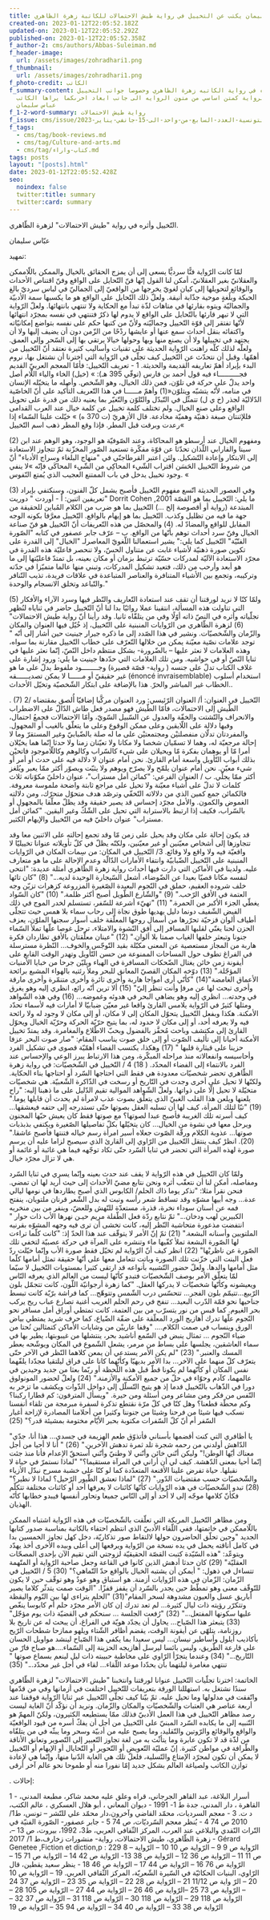 ```yaml
---
title: عباس سليمان يكتب عن التخييل في رواية طيش الاحتمالات للكاتبة زهرة الظاهري
created-on: 2023-01-12T22:05:52.182Z
updated-on: 2023-01-12T22:05:52.292Z
published-on: 2023-01-12T22:05:52.358Z
f_author-2: cms/authors/Abbas-Suleiman.md
f_header-image:
  url: /assets/images/zohradhari1.png
f_thumbnail:
  url: /assets/images/zohradhari1.png
f_photo-credit: الكاتب
f_summary-content: قراءه في رواية الكاتبه زهرة الظاهري وحصوصا جوانب التخييل
  في  هذه الرواية كمتن اساسي من متون الروايه الى جانب ابعاد اخرىكما يراها الكاتب
  عباس سليمان
f_1-2-word-summary: رواية طيش الاحتمالات
f_issue: cms/issue/الثقافيه-التونسية-العدد-السابع-من-واحد-الى-15-جانفي-يناير-2023.md
f_tags:
  - cms/tag/book-reviews.md
  - cms/tag/Culture-and-arts.md
  - cms/tag/كتاب-واراء.md
tags: posts
layout: "[posts].html"
date: 2023-01-12T22:05:52.428Z
seo:
  noindex: false
  twitter:title: summary
  twitter:card: summary
---
```

التّخييل وأثره في رواية "طيش الاحتمالات" لزهرة الظّاهري. 

عبّاس سليمان 

تمهيد:

 لمّا كانت الرّواية فنًّا سرديًّا يسعى إلى أن يمزج الحقائق بالخيال والممكن باللّاممكن والعقلانيّ بغير العقلانيّ، أمكن لنا القول إنّها فنّ التّحايل على الواقع وفنّ اقتناص الأحداث والوقائع لتحويلها إلى كيان لغويّ يخرجها من الواقعيّ إلى الجماليّ في لباس سرديّ بالغ الحبكة وبلُغةٍ موحية جذّابة أنيقة. ولعلّ ذلك التّحايل على الواقع هو ما يكسبها سمة الأدبيّة والجماليّة ويتوه بقارئها في متاهات لذّة تبدأ مع الحكاية ولا تنتهي بانتهائها. ولعلّ الرّواية التي لا تبهر قارئها بالتّحايل على الواقع لا يدوم لها ذكرٌ فتنتهي في نفسه بمجرّد انتهائها لأنّها  تفتقر إلى قوّة التّخييل وجماليّته ولأنّ من كتبها حكم على نفسه بتواضع إمكانيّاته واكتفائه بنقل أحداث سمع عنها أو عايشها ردْحًا من الزّمن دون أن يضيف إليها ولا أن يجتهد في تخييلها ولا  أن يصنع منها وبها وحولها خيالا يرتقي بها إلى السّحر وإلى العمق. ولعلّه لذلك كلّه راهنت الرّواية الحديثة على تقنيات وأساليب كثيرة نعتقد أنّ التّخييل من  أهمّها. وقبل أن نتحدّث عن التّخييل كيف تجلّى في الرّواية التي اخترنا أن نشتغل بها، نروم البدء بإيراد أهمّ تعاريفه القديمة والحديثة. 
1 - تعريف التّخييل: فأمّا المعجم العربيّ القديم فجــــــــــاء فيه قول أحمد بن فارس (توفّي 395 هـ): »     (خيل) الخاء والياء اللّام أصل واحد يدلّ على حركة في تلوّن، فمن ذلك الخيال، وهو الشّخص. وأصله ما يتخيّله الإنسان في منامه، لأنّه يتشبّه ويتلوّن«(1) وأهمّ مــــــا في هذا التّعريف التأّكيد على أنّ الخاصّية الدّلاليّة لجذر (خ ي ل) تتمثّل في التّبدّل والتّلوّن والتّغيّر بما يعنيه ذلك من قدرة على تحويل الواقع وعلى صنع الخيال. ولم تختلف كلمة تخييل عن كلمة خيال عند العرب القدامى فللإثنتان صبغة ذهنيّة وهميّة مخادعة. قال الأزهريّ (ت 370 ه) » خيّلت علينا السّماء إذا رعدت وبرقت قبل المطر. فإذا وقع المطر ذهب اسم التّخييل« 

(2) ومفهوم الخيال عند أرسطو هو المحاكاة، وعند الصّوفيّة هو الوجود، وهو الوهم عند ابن سينا والفارابي اللّذان تحدّثا عن قوّة مفكّرة تستعيد الصّور المخزّنة ثمّ تتجاوز الاستعادة إلى الابتكار وإعادة التّشكيل. ولئن اعتبر القرطاجنّي في "منهاج البلغاء وسراج الأدباء" أنّ من شروط التّخييل الحَسَن اقتراب الشّيء المحاكِي من الشّيء المحاكَى فإنّه »لا ينفي وجود تخييل يدخل في باب الممتنع العجيب الذي يُمتع النّفوس. « 

(3) وفي العصور الحديثة اتّسع مفهوم التّخييل فأصبح يشمل كلّ الفنون، وسنكتفي بإيراد تعريفين اثنين: أ - أوردت " دوريت" Dorrit Cohen ,2001 ما يلي: التّخييل بما هو القصّة المبتدعة (رواية أو أقصوصة إلخ ...) التّخييل بما هو ضرب من الكلام المُباين للحقيقة من جهة ما فيه من تظليل وكذب. التّخييل بما هو إيهام بالواقع. التّخييل معرَّفا بكونه الوجه المقابل للواقع والمضادّ له. 
(4) والمحصّل من هذه التّعريفات أنّ التّخييل هو فنّ صناعة الخيال وفنّ سرد أحداث توهم بأنّها من الواقع. ب – عرّف  جابر عصفور في كتابه "الصّورة الفنّيّة" التّخييل كما يلي:" يشير استعمالنا اللّغويّ المعاصرلـ "الخيال" إلى القدرة على تكوين صورة ذهنيّة لأشياء غابت عن متناول الحسّ، ولا تنحصر فاعليّة هذه القدرة في مجرّد الاستعادة الآليّة لمدركات حسّيّة ترتبط بزمان أو مكان بعينه، بل تمتدّ فاعليّتها إلى ما هو أبعد وأرحب من ذلك، فتعيد تشكيل المدركات، وتبني منها عالما متميّزا في جدّته وتركيبه، وتجمع بين الأشياء المتنافرة والعناصر المتباعدة في علاقات فريدة، تذيب التّنافر والتّباعد وتخلق الانسجام والوحدة." 

(5) ولمّا كنّا لا نريد لورقتنا أن تقف عند استعادة التّعاريف والنّظر فيها وسرد الآراء والأفكار التي تناولت هذه المسألة، انتقينا عملا روائيّا بدا لنا أنّ التّخييل حاضر في ثناياه لنُظهر تجلّياته وأثره في النصّ ذاته أوّلًا وفي من يتلقّاه ثانيا. وقد رأينا أنّ رواية طيش الاحتمالات" (6) لزهرة الظّاهري من الرّوايات المنبنية على التّخييل، إذ خُيّل فيها العنوان والمكان والزّمان والشّخصيّات. ونشير في هذا الصّدد إلى ما ذكره جيرار جينيت حين أشار إلى أنّه " توجد علامات نصّية معيّنة يمكن من خلالها التّعرّف على خطاب التّخييل مقارنة بما سواه، وهذه العلامات لا نعثر عليها – بالضّرورة- بشكل منتظم داخل النّصّ، إنّما نعثر عليها في ثنايا النّصّ أو في حواشيه. ومن تلك العلامات التي حدّدها جينيت ما يلي: ورود إشارة على غلاف الكتاب تدلّ على جنسه ( رواية- قصّة قصيرة) وجــــــــود ملفوط يدلّ على ما هو غير حقيقيّ أو مــــــا لا يمكن تصديــــــقه  (énoncé invraisemblable) استخدام أسلوب الخطاب غير المباشر والحرّ. هذا بالإضافة على ابتكار الشّخصيّة وتخيّل الأحداث..

. (7) 2/ التّخييل في العنوان: أ/ العنوان الرّئيسي: ورد العنوان مركَّبا إضافيّا أُلصق بمقتضاه الطّيش إلى الاحتمالات، فأمّا الطّيش فهو مصدر فعل طاش الدّالّ على الاضطراب والانحراف والتّشتت والخفّة والعدول عن السّبيل السّويّ، وأمّا الاحتمالات فجمعُ احتمال، وفيها دلالة على اللّايقين وعلى ممكن الوقوع وعلى ما يتعلّق بالغيب أو المجهول. والمفردتان تدلّان منفصلتيْن ومجتمعتيْن على ما له صلة بالضّبابيّ وغير المستقرّ وما لا إحالة مرجعيّة له، وهما لا تسمّيان شخصا ولا مكانا ولا تعيّنان زمنا ولا حدثا إنّما هما يخيّلان أمرا مّا أو يوهمان بفكرة مّا ويحيلان على شيء كالسّراب وكالوهم وكاللّاموجود فاتحيْن بذلك أبواب التّأويل واسعة أمام القارئ. نحن أمام عنوان لا دلالة فيه على حدث أو أمر أو شيء معيّن. نحن أمام عنوان يلمّح ولا يصرّح ويوهم ولا يثبّت ويصوّر أكثر ممّا يعبر ويُلغز أكثر ممّا يجلّي. ب / العنوان الفرعي: "كمائن أمل مستراب"، عنوان داخليّ مكوّناته ثلاث كلمات لا تدلّ على أشياء معيّنة ولا تحيل على مراجع ثابتة واضحة ملموسة معروفة. فالكمائن جمع كمين الذي من دلالاته التّخفّي وترصّد هدف متحوّل متحرّك، ومن دلالته الغموض والكمون. والأمل مجرّد إحساس قد يصير حقيقة وقد يظلّ معلّقا بالمجهول أو بالسّراب، فكيف إذا ارتبط بالاسترابة التي تحيل على الشّكّ وغير اليقين. "كمائن أمل مستراب" عنوان داخليّ فيه من التّخييل والإيهام الكثير.

 قد يكون إحالة على مكان وقد يحيل على زمن مّا وقد تجمع إحالته على الاثنين معا وقد تتجاوزها إلى أشخاص معيّنين أو غير معيّنين، ولكنّه يظلّ في كلّ تأويلاته عنوانا تخييليّا لا واقعيّة فيه ولا واقع ولا وقائع. 3/ التّخييل في المكان: من سِمات المكان في الرّوايات المنبنية على التّخييل الضّبابيّة وانتفاء الأمارات الدّالّة وعدم الإحالة على ما هو متعارف عليه. ولدينا في الأماكن التي دارت فيها أحداث رواية زهرة الظّاهري أمثلة عديدة: "انتحى لنفسه مكانا قصيّا بعيدا عن الضّوضاء، أشعل السّيجارة الوحيدة لديه..." 
(8) "كان تائها خلف شروده العقيم، حملق في النّجوم البعيدة الصّغيرة المزروعة كزهرات تزيّن وجه العتمة في الأفق الرّحب." 
(9) "والشّارع الطّويل أصبح أكثر ظلمة."
 (10) "كان السّواد يغطّي الجزء الأكبر من الحمرة." (11) "تهيّء أشرعة للسّفر، تستسلم لخدر الموج في ذلك الفيض الشّفيف دونما دليل يهديها طوق نجاة إلى رحاب سماء بلا همس حيث تتجلّى أطياف ألوان قزحيّة تحرّرها من أسمال روحها المعلّقة خلف أسوار سجنها الملوّن، يعزف الحزن لحنا يغنّي لقلبها المسافر إلى أفق النّشوة والامتلاء، ترحل غوصا علّها تملأ السّماء جنونا وتبعثر خلفها الغياب صمتا بلا ألوان." (12) "عينان معلّقتان بالأفق تطاردان فكرة هاربة من المجاز مستعصية عن المعنى مكبّلة بقيد التّوجّس والخوف... النّظرة مسترسلة في الفراغ تطوف حول المساحات الممنوعة من حسن التّأويل وتهدر الوقت القابع على أيقونة زمن خائن يغتال الضّحكات المسافرة في الهباء ويليّن جرحا من خبايا الأمنيات المؤجّلة."  (13) دوّخه المكان القصيّ المعانق للبحر وملأ رئتيه بالهواء المشبع برائحة الأعماق الغامضة"(14) "كأنّي أرى أمواجا هاربة وأخرى ثائرة وأخرى متنمّرة وأخرى مارقة وأخرى تبحث لها عن مرفإ وأنت تنظر إليّ" (15) ألا ترين أنّه رائع، انظري إليه وهو يغرق في وحدته... انظري إليه وهو يضاهي البحر في هدوئه وغموضه... (16) وفي هذه الشّواهد ومثلها كثيرٌ في الرّواية يلامس القارئ واقعا غير معيّن ضبابيّا لا أمارات فيه لأسماء تحدّد الأمكنة. هكذا وبفعل التّخييل يتحوّل المكان إلى لا مكان، أو إلى مكان لا وجود له ولا رائحة فيه ولا يعرفه أحد، أو إلى مكان لا حدود له، بما يتيح حرّيّة الحركة وحرّيّة الخيال ويحوّل القارئ إلى مكتشف وباحث مُحفَّز بالفضول وبحبّ الاطّلاع والمغامرة. وقد يمتدّ تخييل  الأمكنة أحيانا إلى تأليف الصّوت أو إلى خلق صوت يناسب المقام: "صار صوت البحر عزفا حزينا على قيثارة قلبها " (17) وهكذا، يكتسب الفضاء أهمّيّة قصوى في تشكيل الفرد وأحاسيسه وانفعالاته منذ مراحله المبكّرة، ومن هذا الارتباط يبرز الوعي والإحساس عند الفرد بالانتماء إلى الفضاء المحدّد. ( 18) 4 / التّخييل في الشّخصيّات: في رواية زهرة الظّاهري تحضر شخصيّات معدودة هي فقط التي احتاجها السّرد أو احتاجها بناء الحكاية. ولكنّها لا تحيل على أخرى وجدت في التّاريخ أو رسخت في الذّاكرة الشّعبيّة. هي شخصيّات متخيّلة لا تحيل إلّا على ذواتها. ولعلّ الشّواهد الموالية تقيم الدّليل على ما ذهبنا إليه: "راح يلعنها ويلعن هذا القلب الغبيّ الذي يتعلّق بصوت عذب لامرأة لم يحدث أن قابلها يوما." (19) "تبّا لتلك المرأة، كيف لها أن تسلبه العقل بصوتها حتّى تستدرجه إلى حتفه فيعشقها... كيف أسرته تلك الغريبة فأصبح عبدا لصوتها؟ مع صوتها فقط كان يعيش حبّها المجنون ويرحل معها في نشوة من الخيال... كان يتخيّلها بكلّ تفاصيلها الصّغيرة ويكتفي بذبذبات صوتها... عذوبة الكلام ورقّة الصّوت جعلاه أسير امرأة رسم خياله فتنتها فأصبح عاشقا." (20). انظرْ كيف ينتقل التّخييل من الرّاوي إلى القارئ الذي سيصبح لزاما عليه أن يرسم صورة لهذه المرأة التي تحضر في ثنايا السّرد حتّى تكاد توجّهه فيما هي غائبة أو غائمة أو هي لا تزال مجرّد خيال. 

ولمّا كان التّخييل في هذه الرّواية لا يقف عند حدث بعينه وإنّما يسري في ثنايا السّرد ومفاصله، أمكن لنا أن نتعقّب أثره ونحن نتابع مضيّ الأحداث إلى حيث أريد لها ان تمضي. فنحن نقرأ مثلا: "تذكر يوما ذاك الحلم/ الكابوس الذي أصبح يطاردها في نومها ليالي عدة... وجه أبيها مشوّه وقد تساقط شعر رأسه ونبت له بدل الشّعر قرنان ملتويان، ينفتح فمه عن أسنان سوداء نخرة، قذرة، مستعدّة للنّهش وللعضّ، وينفر من بين منخريه الكبيرين لهب ودخان..." ثمّ نتابع ردّة فعل الطّفلة مريم حيـن نهرها الأب ذات حوار " انتفضت مذعورة متحاشية النّظر إليه، كانت تخشى أن ترى فيه وجهه المشوّه بقرنيه الملتويين وأسنانه البشعة." (21) ثمّ إنّ الأمر لا يتوقّف عند هذا الحدّ إذ: "كانت كلّما تراءت لها الصّورة البشعة تملأ كفّيها ماء وتنشره على المرآة في حركة عصبيّة لتخفي تلك الصّورة عن ناظريْها" (22) انظر كيف أنّ الرّواية لم تخيّل فقط صورة الأب وإنّما خيّلت ردّ فعل البنت التي خزّنت تلك الصورة وباتت تتعامل معها على أنّها حقيقة تمثل أمامها كلّما مثل أمامها والدها. ولعلّ حضور التّشبيه بأنواعه قد ارتقى كثيرا بمستويات التّخييل لا سيّما لمّا يتعلّق الأمر بوصف الشّخصيّات فتبدو كأنّها ليست من العالم الذي يعرفه النّاس ويعيشونه وكأنّها شخصيّات لا يدركها العقل. "كما زهرة أرجوانيّة اللّون، كانت تتجمّل بلون الرّبيع...تتيمّم بلون الفجر... تتحسّس درب الشّمس وتتوهّج... كما فراشة برّيّة كانت تبسط جناحيها نحو قمّة الدّرب البعيد...
 تنفخ في رحم الحلم الغريب أغنية تصارع عباب ريح يركب بحر الغيوم. كما قبس من نور يتسرّب من بين العتمة، كانت تمتطي أوراق أمل مسافر نحو النّجوم علّها تدرك أهازيج الورد المعلّقة على ضفّة الضّياع، كما حرف شريد يمتطي بياض الورق وينساب في صمت الكلام.... "وقفا عارييْن من وشايات الأماكن كتمثالين نُحتا من ضياء النّجوم ... تمثال ينبض في السّمع أناشيد بحر، ينتشلها من غيبوبتها، يطير بها في سماء العاشقين، يجلسها على بساط من مرمر، يشعل الشّموع في المكان ويوشّحه بعطر المسك والعنبر." (23) "لم يكن الأمر يستدعي أن يمعن كلاهما النّظر في الآخر حتّى يتعرّف كلّ منهما على الآخر... بدا الأمر بديهيّا وكأنّهما كانا على فراق ليلتقيا مجدّدا يلفّهما نفس المكان أو كأنّهما لم يكونا قطّ قبل هذه اللّحظة أو ربّما بعثا من جديد وحيدين في عالمهما، كآدم وحوّاء في حلّ من جميع الأمكنة والأزمنة." (24) ولعلّ لحضور المونولوق دورا في الذّهاب بالتّخييل قدما إذ هو يتيح التّسلّل إلى دواخل الذّوات ويكشف ما تزخر به النّفس من فكر ومن مشاعر ومن أسئلة ومن حيرة. "ويسأل المترفون: كم قطارا ركبنا؟ وكم محطّة قطعنا؟ وهل كنّا في كلّ مرّة نقتطع تذكرة لسفرة مبرمجة من تلقاء أنفسنا نسكب فيها شيئا من فرحنا وشيئا من جنوننا وكثيرا من أحلامنا المصادرة لإزاحة أغبار السّفر أم أنّ كلّ السّفرات مكتوبة بحبر الأيّام مختومة بمشيئة قدر؟" (25) 

"يا أظافري التي كنت أقضمها بأسناني فأتذوّق طعم الهزيمة في جسدي... هذا أنا، جدّي الدّاهش أولدني من رحمه شجرة تلد ثمرة تدهش الآخرين." (26) " أنا لا أحيا من أجل معناك أيّها الوطن!" وليكن أنّني خائن وأنّني لا وطنيّ وأنّني أستحقّ الإعدام فأنا منذ جئت إنّما أحيا بمعنى الدّهشة. كيف لي أن أراني في المرآة مستقيما؟" "لماذا نستمرّ في حياة لا نقبلها. حياة تفرض علينا الأقنعة المتعدّدة كما لو كنّا على خشبة مسرح نبدّل الأزياء والشّخصيّات حسب مقتضيات الدّور." (27) "لماذا تعشق الطّيور الرّحيل؟ لماذا لا نطير؟" (28) تبدو الشّخصيّات في هذه الرّوايات كأنّها كائنات لا يعرفها أحد أو كائنات مختلفة تتكلّم فكأنّ كلامها موجّه إلى لا أحد أو إلى النّاس جميعا وتحاور أنفسها فيبدو خطابها كأنّه الهذيان. 

ومن مظاهر التّخييل المربكة التي تعلّقت بالشّخصيّات في هذه الرّواية اشتباه الممكن باللّاممكن في خاتمتها، ففي اللّقاء الأدبيّ الذي انتظم احتفاء بالكاتبة بمناسبة صدور كتابها الجديد "وحين تحلّق الحاضرون حولها لالتقاط صور تذكاريّة، دخل كهل تجاوز الخمسين بدا في كامل أناقته يحمل في يده نسخة من الرّواية ويرفعها إلى أعلى وبيده الأخرى أخذ يهدّد ويتوعّد: "هذه السّيّدة كتبت القصّة الحقيقيّة لزوجتي التي تقيم الآن بإحدى المصحّات العقليّة" (29) كان حدثا أدهش الذين كانوا في القاعة وجعل صاحبة الرّواية أو المتّهمة تتساءل في ذهول: " أيمكن أن يشتبه الخيال بالواقع حدّ التّماهي؟" (30) 5 / التّخييل في الزّمان: الزّمان في هذه الرّوايات أزمنة. هو استباق وهو عودٌ وهو توقّف حين لا يكون للتّوقّف معنى وهو تمطّط حين يجدر بالسّرد أن يقفز قفزًا. "الوقت صمت يتدثّر كلاما يصير أباريق عسل والعيون مشدوهة لسحر المقام"(31) "الحلم يتراءى لها بين النّوم واليقظة وتتكرّر رؤيته ذات ليال كثيرة... لم تعد تدرك إن كان الأمر مجرّد حلم أم كابوسا ينغّص عليها سكونها المفتعل..."  (32) "رُفعت الجلسة ... سنحكم في القضيّة ذات يوم مؤجّل" (33) يتبعثر هذا الصّباح... يحاول أن يجدّد هويّة في الفراغ، أن يبحث له عن تاريخ بلا روزنامة، يتلهّى عن أيقونة الوقت، يقضم أظافر الشّتاء ويلهو ممازحا شطحات الرّيح بأكاذيب أيلول وأساطير نيسان... ليس سعيدا بما يكفي هذا الصّباح لينشد مواويل الحسان على قارعة الطّريق، وليس بائسا ليرسل أهازيجه الحزينة إلى السّماء....هو صباح  فارّ من التّاريخ..." (34) وعندما يتجرّأ الرّاوي على مخاطبة حبيبته ذات ليل لينعم بسماع صوتها " تنتهي مغامرة ليلتهما بأن يحدّدا موعد اللّقاء... لقاء في أجل غير محدّد..." (35) 

الخاتمة: اخترنا تجلّيات التّخييل عنوانا لورقتنا وانتخبنا "طيش الاحتمالات" لزهرة الظّاهري سندًا نشتغل به. استهللنا الورقة بتعريفات للتّخييل اختلفت في أزمانها وفي من قدّمها واتّفقت في مدلولها وما تحيل عليه. ثمّ بيّنا كيف تجلّى التّخييل عبر ثنايا الرّواية فوقفنا عند أربعة عناصر هي العتبات والشّخصيّات والمكان والزّمان. ونريد أن نؤكّد أنّ الغاية ليست رصد مظاهر التّخييل في هذا العمل الأدبيّ فذلك ممّا يستطيعه الكثيرون، ولكنّ المهمّ هو التّنبيه إلى ما  يكابده السّرد المبنيّ على التّخييل من أجل أن يفكّ أسره من قيود الواقعيّة والواقع والوقائع والرّوتين والتّقليد، وما يصبح عليه من أدبيّة وسحر وما يبثّه في من يتلقّاه من لذّة قد لا تكون عابرة وما يتأثّث به من لغة تجاوز التّعبير إلى التّصوير وتعانق الأناقة والطّرافة في مواطن كثيرة. إنّ عمليّة التّعويض أو التّحوير أو التّحايال أو الإيهام أو التّخييل لا يمكن أن تكون لمجرّد الإمتاع والتّسلية، فلعلّ تلك هي الغاية الدّنيا منها، وإنّما هي لإعادة توازن الكاتب ولصياغة العالم بشكل جديد إمّا نفورا منه أو طموحا نحو عالم آخر أرقى

. إحالات: 

1 -  أسرار البلاغة، عبد القاهر الجرجاني، قراه وعلق عليه محمد شاكر، مطبعة المدني، القاهرة ، دار المدني، جدة ط 1- 1991 - ديوان المعاني ، أبو هلال العسكري ، عالم الكتب، د ت. 3 -  معجم السرديات، محمّد القاضي وآخرون،دار محمّد علي للنّشر – تونس، ط1/ 2010 ص 74 4  - يُنظر معجم السّرديّات،  ص 74 5 - جابر عصفور- الصّورة الفنيّة في التّراث النّقدي والبلاغي عند العرب، المركز الثّقافي العربي،     ط3، 1992،     بيروت، ص 13 –، زهرة الظّاهري، طيش الاحتمالات، رواية- منشورات زخارف،ط 1/ 2017 - Gérard Genetee ,Fiction et diction,p : 229 8 – الرّواية ص 9 9 – الرّواية ص 10 10 – الرّواية ص 11 11 – الرّواية ص 36 12 – الرّواية ص 38 13- الرّواية ص 42 14 – الرّواية ص 71 15 –الرّواية ص 76 16 – الرّواية ص 44 17 – الرّواية ص 46 18 -   ينظر سعيد يقطين، قال الرّاوي، البنيات الحكائيّة في السّيرة الشّعريّة، المركز الثّقافي العربي. 19 – الرّواية ص 10 20 – الرّ واية ص 11/12 21 – الرّواية ص 28 22 – الرّواية ص 35 23 – الرّواية ص 37 24 – الرّواية ص 73 25 –الرّواية ص 46 26 – الرّواية ص 44 27 – الرّواية ص 105 28 – الرّواية ص 118 29 – الرّواية ص 118 30 – الرّواية ص  118 31 – الرّواية ص 37 32 – الرّواية ص 38 33 – الرّواية ص 40 34 – الرّواية ص 94 35 – الرّواية ص 19